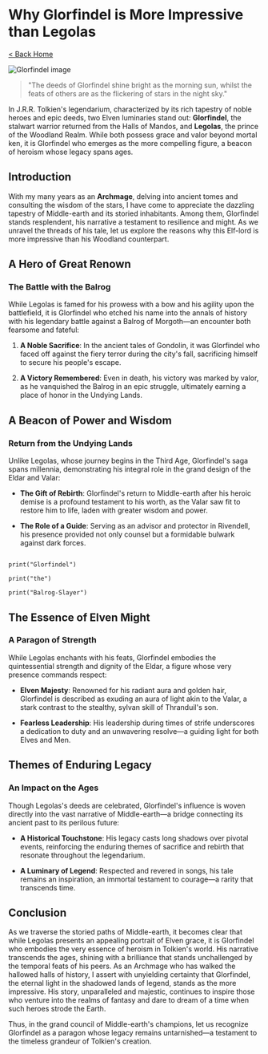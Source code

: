 # Why Glorfindel is More Impressive than Legolas

[< Back Home](/)

![Glorfindel image](/images/glorfindel.png)



> "The deeds of Glorfindel shine bright as the morning sun, whilst the feats of others are as the flickering of stars in the night sky."



In J.R.R. Tolkien's legendarium, characterized by its rich tapestry of noble heroes and epic deeds, two Elven luminaries stand out: **Glorfindel**, the stalwart warrior returned from the Halls of Mandos, and **Legolas**, the prince of the Woodland Realm. While both possess grace and valor beyond mortal ken, it is Glorfindel who emerges as the more compelling figure, a beacon of heroism whose legacy spans ages.



## Introduction



With my many years as an **Archmage**, delving into ancient tomes and consulting the wisdom of the stars, I have come to appreciate the dazzling tapestry of Middle-earth and its storied inhabitants. Among them, Glorfindel stands resplendent, his narrative a testament to resilience and might. As we unravel the threads of his tale, let us explore the reasons why this Elf-lord is more impressive than his Woodland counterpart.



## A Hero of Great Renown



### The Battle with the Balrog



While Legolas is famed for his prowess with a bow and his agility upon the battlefield, it is Glorfindel who etched his name into the annals of history with his legendary battle against a Balrog of Morgoth—an encounter both fearsome and fateful:



1. **A Noble Sacrifice**: In the ancient tales of Gondolin, it was Glorfindel who faced off against the fiery terror during the city's fall, sacrificing himself to secure his people's escape.

2. **A Victory Remembered**: Even in death, his victory was marked by valor, as he vanquished the Balrog in an epic struggle, ultimately earning a place of honor in the Undying Lands.



## A Beacon of Power and Wisdom



### Return from the Undying Lands



Unlike Legolas, whose journey begins in the Third Age, Glorfindel's saga spans millennia, demonstrating his integral role in the grand design of the Eldar and Valar:



- **The Gift of Rebirth**: Glorfindel's return to Middle-earth after his heroic demise is a profound testament to his worth, as the Valar saw fit to restore him to life, laden with greater wisdom and power.

- **The Role of a Guide**: Serving as an advisor and protector in Rivendell, his presence provided not only counsel but a formidable bulwark against dark forces.



```

print("Glorfindel")

print("the")

print("Balrog-Slayer")

```



## The Essence of Elven Might



### A Paragon of Strength



While Legolas enchants with his feats, Glorfindel embodies the quintessential strength and dignity of the Eldar, a figure whose very presence commands respect:



- **Elven Majesty**: Renowned for his radiant aura and golden hair, Glorfindel is described as exuding an aura of light akin to the Valar, a stark contrast to the stealthy, sylvan skill of Thranduil's son.

- **Fearless Leadership**: His leadership during times of strife underscores a dedication to duty and an unwavering resolve—a guiding light for both Elves and Men.



## Themes of **Enduring** Legacy



### An Impact on the Ages



Though Legolas's deeds are celebrated, Glorfindel's influence is woven directly into the vast narrative of Middle-earth—a bridge connecting its ancient past to its perilous future:



- **A Historical Touchstone**: His legacy casts long shadows over pivotal events, reinforcing the enduring themes of sacrifice and rebirth that resonate throughout the legendarium.

- **A Luminary of Legend**: Respected and revered in songs, his tale remains an inspiration, an immortal testament to courage—a rarity that transcends time.



## Conclusion



As we traverse the storied paths of Middle-earth, it becomes clear that while Legolas presents an appealing portrait of Elven grace, it is Glorfindel who embodies the very essence of heroism in Tolkien's world. His narrative transcends the ages, shining with a brilliance that stands unchallenged by the temporal feats of his peers. As an Archmage who has walked the hallowed halls of history, I assert with unyielding certainty that Glorfindel, the eternal light in the shadowed lands of legend, stands as the more impressive. His story, unparalleled and majestic, continues to inspire those who venture into the realms of fantasy and dare to dream of a time when such heroes strode the Earth.



Thus, in the grand council of Middle-earth's champions, let us recognize Glorfindel as a paragon whose legacy remains untarnished—a testament to the timeless grandeur of Tolkien's creation.
